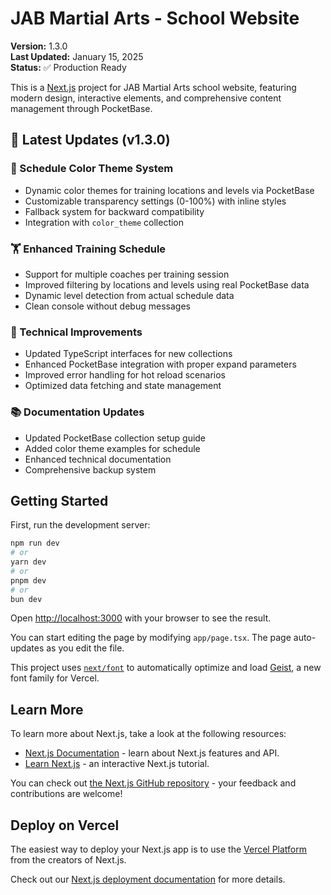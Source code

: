 # JAB Martial Arts - School Website

**Version:** 1.3.0  
**Last Updated:** January 15, 2025  
**Status:** ✅ Production Ready

This is a [Next.js](https://nextjs.org) project for JAB Martial Arts school website, featuring modern design, interactive elements, and comprehensive content management through PocketBase.

## 🚀 Latest Updates (v1.3.0)

### 🎨 Schedule Color Theme System
- Dynamic color themes for training locations and levels via PocketBase
- Customizable transparency settings (0-100%) with inline styles
- Fallback system for backward compatibility
- Integration with `color_theme` collection

### 🏋️ Enhanced Training Schedule
- Support for multiple coaches per training session
- Improved filtering by locations and levels using real PocketBase data
- Dynamic level detection from actual schedule data
- Clean console without debug messages

### 🔧 Technical Improvements
- Updated TypeScript interfaces for new collections
- Enhanced PocketBase integration with proper expand parameters
- Improved error handling for hot reload scenarios
- Optimized data fetching and state management

### 📚 Documentation Updates
- Updated PocketBase collection setup guide
- Added color theme examples for schedule
- Enhanced technical documentation
- Comprehensive backup system

## Getting Started

First, run the development server:

```bash
npm run dev
# or
yarn dev
# or
pnpm dev
# or
bun dev
```

Open [http://localhost:3000](http://localhost:3000) with your browser to see the result.

You can start editing the page by modifying `app/page.tsx`. The page auto-updates as you edit the file.

This project uses [`next/font`](https://nextjs.org/docs/app/building-your-application/optimizing/fonts) to automatically optimize and load [Geist](https://vercel.com/font), a new font family for Vercel.

## Learn More

To learn more about Next.js, take a look at the following resources:

- [Next.js Documentation](https://nextjs.org/docs) - learn about Next.js features and API.
- [Learn Next.js](https://nextjs.org/learn) - an interactive Next.js tutorial.

You can check out [the Next.js GitHub repository](https://github.com/vercel/next.js) - your feedback and contributions are welcome!

## Deploy on Vercel

The easiest way to deploy your Next.js app is to use the [Vercel Platform](https://vercel.com/new?utm_medium=default-template&filter=next.js&utm_source=create-next-app&utm_campaign=create-next-app-readme) from the creators of Next.js.

Check out our [Next.js deployment documentation](https://nextjs.org/docs/app/building-your-application/deploying) for more details.
